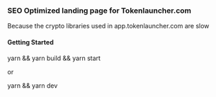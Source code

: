 
### SEO Optimized landing page for Tokenlauncher.com

Because the crypto libraries used in app.tokenlauncher.com are slow
#### Getting Started

yarn && yarn build && yarn start

or 

yarn && yarn dev
